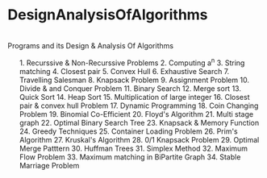 # DesignAnalysisOfAlgorithms
<br/>
Programs and its Design &amp; Analysis Of Algorithms
<br/>
<ol>
1. Recurssive & Non-Recurssive Problems
2. Computing a<sup>n</sup>
3. String matching
4. Closest pair
5. Convex Hull
6. Exhaustive Search
7. Travelling Salesman
8. Knapsack Problem
9. Assignment Problem
10. Divide & and Conquer Problem
11. Binary Search
12. Merge sort
13. Quick Sort
14. Heap Sort
15. Multiplication of large integer
16. Closest pair & convex hull Problem
17. Dynamic Programming
18. Coin Changing Problem
19. Binomial Co-Efficient
20. Floyd's Algorithm
21. Multi stage graph
22. Optimal Binary Search Tree
23. Knapsack & Memory Function
24. Greedy Techniques
25. Container Loading Problem
26. Prim's Algorithm
27. Kruskal's Algorithm
28. 0/1 Knapsack Problem
29. Optimal Merge Patttern
30. Huffman Trees
31. Simplex Method
32. Maximum Flow Problem
33. Maximum matching in BiPartite Graph
34. Stable Marriage Problem
 </ol>
<br/>
